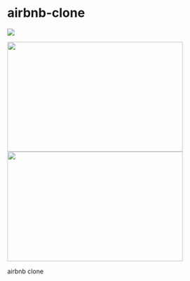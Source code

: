 # airbnb-clone

![](https://user-images.githubusercontent.com/66042550/142079298-976a4dd7-7abc-4fd0-a41a-559252e3ac55.png)

<img src="https://user-images.githubusercontent.com/66042550/142079298-976a4dd7-7abc-4fd0-a41a-559252e3ac55.png" width="400" height="250"> <img src="https://user-images.githubusercontent.com/66042550/142079298-976a4dd7-7abc-4fd0-a41a-559252e3ac55.png" width="400" height="250">


airbnb clone
